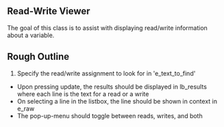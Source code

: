 ## Read-Write Viewer ##

The goal of this class is to assist with displaying read/write information about a variable.

## Rough Outline ##
1. Specify the read/write assignment to look for in 'e_text_to_find'
- Upon pressing update, the results should be displayed in lb_results where each line is the text for a read or a write
- On selecting a line in the listbox, the line should be shown in context in e_raw
- The pop-up-menu should toggle between reads, writes, and both